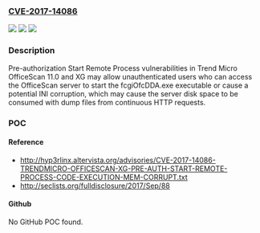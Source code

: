 ### [CVE-2017-14086](https://cve.mitre.org/cgi-bin/cvename.cgi?name=CVE-2017-14086)
![](https://img.shields.io/static/v1?label=Product&message=Trend%20Micro%20OfficeScan&color=blue)
![](https://img.shields.io/static/v1?label=Version&message=n%2Fa&color=blue)
![](https://img.shields.io/static/v1?label=Vulnerability&message=Pre-authorization%20Start%20Remote%20Process&color=brighgreen)

### Description

Pre-authorization Start Remote Process vulnerabilities in Trend Micro OfficeScan 11.0 and XG may allow unauthenticated users who can access the OfficeScan server to start the fcgiOfcDDA.exe executable or cause a potential INI corruption, which may cause the server disk space to be consumed with dump files from continuous HTTP requests.

### POC

#### Reference
- http://hyp3rlinx.altervista.org/advisories/CVE-2017-14086-TRENDMICRO-OFFICESCAN-XG-PRE-AUTH-START-REMOTE-PROCESS-CODE-EXECUTION-MEM-CORRUPT.txt
- http://seclists.org/fulldisclosure/2017/Sep/88

#### Github
No GitHub POC found.

